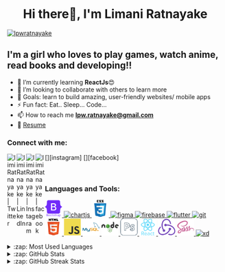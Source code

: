 <h1 align="center">Hi there👋, I'm Limani Ratnayake</h1>

<p align="left"> <a href="https://twitter.com/lpwratnayake" target="blank"><img src="https://img.shields.io/twitter/follow/lpwratnayake?logo=twitter&style=for-the-badge" alt="lpwratnayake" /></a> </p>

## I'm a girl who loves to play games, watch anime, read books and developing!!

-  🌱 I’m currently learning **ReactJs**😍
-  👯 I’m looking to collaborate with others to learn more
-  🥅 Goals: learn to build amazing, user-friendly websites/ mobile apps
-  ⚡ Fun fact: Eat.. Sleep... Code...
-  📫 How to reach me **lpw.ratnayake@gmail.com**
-  📝 [Resume](https://drive.google.com/file/d/1TJavO8lXjB_cBcKodJlxYFN4gxoUJMqd/view?usp=share_link)

### Connect with me:

[<img align="left" alt="limiRatnayake | Twitter" width="22px" src="https://cdn.jsdelivr.net/npm/simple-icons@v3/icons/twitter.svg" />][twitter]
[<img align="left" alt="limiRatnayake | LinkedIn" width="22px" src="https://cdn.jsdelivr.net/npm/simple-icons@v3/icons/linkedin.svg" />][linkedin]
[<img align="left" alt="limiRatnayake | Instagram" width="22px" src="https://cdn.jsdelivr.net/npm/simple-icons@v3/icons/instagram.svg" />][instagram]
[<img align="left" alt="limiRatnayake | facebook" width="22px" src="https://cdn.jsdelivr.net/npm/simple-icons@v3/icons/facebook.svg" />][facebook]

<br />

### Languages and Tools:

<p align="left"> <a href="https://getbootstrap.com" target="_blank"> <img src="https://raw.githubusercontent.com/devicons/devicon/master/icons/bootstrap/bootstrap-plain-wordmark.svg" alt="bootstrap" width="40" height="40"/> </a> <a href="https://www.chartjs.org" target="_blank"> <img src="https://www.chartjs.org/media/logo-title.svg" alt="chartjs" width="40" height="40"/> </a> <a href="https://www.w3schools.com/css/" target="_blank"> <img src="https://raw.githubusercontent.com/devicons/devicon/master/icons/css3/css3-original-wordmark.svg" alt="css3" width="40" height="40"/> </a> <a href="https://www.figma.com/" target="_blank"> <img src="https://www.vectorlogo.zone/logos/figma/figma-icon.svg" alt="figma" width="40" height="40"/> </a> <a href="https://firebase.google.com/" target="_blank"> <img src="https://www.vectorlogo.zone/logos/firebase/firebase-icon.svg" alt="firebase" width="40" height="40"/> </a> <a href="https://flutter.dev" target="_blank"> <img src="https://www.vectorlogo.zone/logos/flutterio/flutterio-icon.svg" alt="flutter" width="40" height="40"/> </a> <a href="https://git-scm.com/" target="_blank"> <img src="https://www.vectorlogo.zone/logos/git-scm/git-scm-icon.svg" alt="git" width="40" height="40"/> </a> <a href="https://www.w3.org/html/" target="_blank"> <img src="https://raw.githubusercontent.com/devicons/devicon/master/icons/html5/html5-original-wordmark.svg" alt="html5" width="40" height="40"/> </a> <a href="https://developer.mozilla.org/en-US/docs/Web/JavaScript" target="_blank"> <img src="https://raw.githubusercontent.com/devicons/devicon/master/icons/javascript/javascript-original.svg" alt="javascript" width="40" height="40"/> </a> <a href="https://www.mysql.com/" target="_blank"> <img src="https://raw.githubusercontent.com/devicons/devicon/master/icons/mysql/mysql-original-wordmark.svg" alt="mysql" width="40" height="40"/> </a> <a href="https://nodejs.org" target="_blank"> <img src="https://raw.githubusercontent.com/devicons/devicon/master/icons/nodejs/nodejs-original-wordmark.svg" alt="nodejs" width="40" height="40"/> </a> <a href="https://www.photoshop.com/en" target="_blank"> <img src="https://raw.githubusercontent.com/devicons/devicon/master/icons/photoshop/photoshop-line.svg" alt="photoshop" width="40" height="40"/> </a> <a href="https://reactjs.org/" target="_blank"> <img src="https://raw.githubusercontent.com/devicons/devicon/master/icons/react/react-original-wordmark.svg" alt="react" width="40" height="40"/> </a> <a href="https://redux.js.org" target="_blank"> <img src="https://raw.githubusercontent.com/devicons/devicon/master/icons/redux/redux-original.svg" alt="redux" width="40" height="40"/> </a> <a href="https://sass-lang.com" target="_blank"> <img src="https://raw.githubusercontent.com/devicons/devicon/master/icons/sass/sass-original.svg" alt="sass" width="40" height="40"/> </a> <a href="https://www.adobe.com/products/xd.html" target="_blank"> <img src="https://cdn.worldvectorlogo.com/logos/adobe-xd.svg" alt="xd" width="40" height="40"/> </a> </p>

<details>
  <summary>:zap: Most Used Languages</summary>
 <p><img align="center" src="https://github-readme-stats.vercel.app/api/top-langs?username=limiratnayake&show_icons=true&locale=en&layout=compact" alt="limiratnayake" /></p>

</details>

<details>
  <summary>:zap: GitHub Stats</summary>
  <p>&nbsp;<img align="center" src="https://github-readme-stats.vercel.app/api?username=limiratnayake&show_icons=true&locale=en" alt="limiratnayake" /></p>

</details>

<details>
  <summary>:zap: GitHub Streak Stats</summary>
   <p><img align="center" src="https://github-readme-streak-stats.herokuapp.com/?user=limiratnayake&" alt="limiratnayake" /></p>

</details>

[twitter]: https://twitter.com/lpwRatnayake
[linkedin]: https://linkedin.com/in/limani-ratnayake
